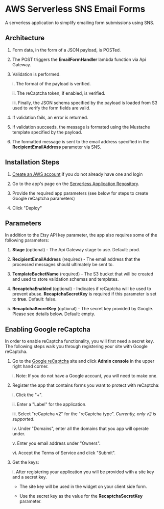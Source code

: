 # AWS Serverless SNS Email Forms

A serverless application to simplify emailing form submissions using SNS.

## Architecture
1.  Form data, in the form of a JSON payload, is POSTed.

2.  The POST triggers the **EmailFormHandler** lambda function via Api Gateway.

3.  Validation is performed.

    i. The format of the payload is verified.

    ii. The reCaptcha token, if enabled, is verified.

    iii. Finally, the JSON  schema specified by the payload is loaded from S3 used to verify the form fields are 
         valid.

4.  If validation fails, an error is returned.

5.  If validation succeeds, the message is formated using the Mustache template specified by the payload.

5.  The formatted message is sent to the email address specified in the **RecipientEmailAddress** parameter via SNS.

## Installation Steps

1.  [Create an AWS account](https://portal.aws.amazon.com/gp/aws/developer/registration/index.html) if you do not 
    already have one and login

2.  Go to the app's page on the [Serverless Application Repository](https://console.aws.amazon.com/lambda/home?region=us-east-1#/create/app?applicationId=arn:aws:serverlessrepo:us-east-1:771389557967:applications/SnsEmailForms). 

3.  Provide the required app parameters (see below for steps to create Google reCaptcha parameters)

4.  Click "Deploy"

## Parameters

In addition to the Etsy API key parameter, the app also requires some of the following parameters:

1.  **Stage** (optional) - The Api Gateway stage to use. Default: prod.

2.  **RecipientEmailAddress** (required) - The email address that the processed messages should ultimately be sent to.

3.  **TemplateBucketName** (required) - The S3 bucket that will be created and used to store validation schemas and 
    templates.

4.  **RecaptchaEnabled** (optional) - Indicates if reCaptcha will be used to prevent abuse. **RecaptchaSecretKey** is 
    required if this parameter is set to **true**. Default: false.

5.  **RecaptchaSecretKey** (optional) - The secret key provided by Google.  Please see details below. Default: empty.

## Enabling Google reCaptcha

In order to enable reCaptcha functionality, you will first need a secret key. The following steps walk you through 
registering your site with Google reCaptcha.

1.  Go to the [Google reCaptcha](https://www.google.com/recaptcha/intro/v3.html) site and click **Admin console** 
    in the upper right hand corner.

    i. Note: If you do not have a Google account, you will need to make one.

2.  Register the app that contains forms you want to protect with reCaptcha:

    i. Click the "+".

    ii. Enter a "Label" for the application.

    iii. Select "reCaptcha v2" for the "reCaptcha type". *Currently, only v2 is supported*.

    iv.  Under "Domains", enter all the domains that you app will operate under.

    v.   Enter you email address under "Owners".

    vi.  Accept the Terms of Service and click "Submit".

3.  Get the keys:

    i.   After registering your application you will be provided with a site key and a secret key.

      -  The site key will be used in the widget on your client side form.

      - Use the secret key as the value for the **RecaptchaSecretKey** parameter.
  